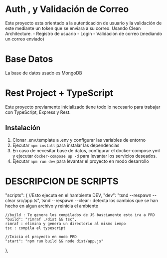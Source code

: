 
# Auth , y Validación de Correo

Este proyecto esta orientado a la autenticación de usuario y la validación de este mediante un token que se enviara a su correo. Usando Clean Architecture.
    - Registro de usuario
    - Login
    - Validación de correo (mediando un correo enviado)


# Base Datos
La base de datos usado es MongoDB
# Rest Project + TypeScript

Este proyecto previamente inicializado tiene todo lo necesario para trabajar con TypeScript, Express y Rest.




## Instalación

1. Clonar .env.template a .env y configurar las variables de entorno
2. Ejecutar `npm install` para instalar las dependencias
3. En caso de necesitar base de datos, configurar el docker-compose.yml y ejecutar `docker-compose up -d` para levantar los servicios deseados.
4. Ejecutar `npm run dev` para levantar el proyecto en modo desarrollo

# DESCRIPCION DE SCRIPTS
"scripts": {
    //Esto ejecuta en el hambiente DEV, 
    "dev": "tsnd --respawn --clear src/app.ts", 
    tsnd --respawn --clear : detecta los cambios que se han hecho en algun archivo y reinicia el ambiente

    //build : Te genera los compilados de JS basciamente esto ira a PRD
    "build": "rimraf ./dist && tsc",
    rimraf : elimina y genera un directorio al mismo iempo 
    tsc : compila el typescript

    //Inicia el proyecto en modo PRD 
    "start": "npm run build && node dist/app.js"
  },